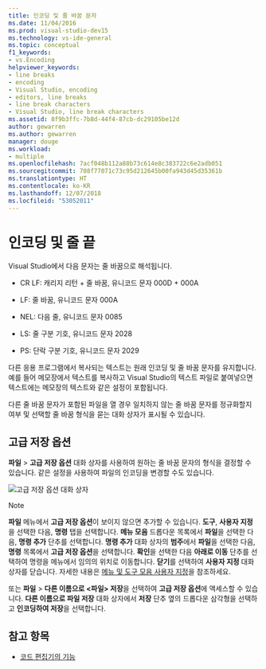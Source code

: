 ```yaml
---
title: 인코딩 및 줄 바꿈 문자
ms.date: 11/04/2016
ms.prod: visual-studio-dev15
ms.technology: vs-ide-general
ms.topic: conceptual
f1_keywords:
- vs.Encoding
helpviewer_keywords:
- line breaks
- encoding
- Visual Studio, encoding
- editors, line breaks
- line break characters
- Visual Studio, line break characters
ms.assetid: 8f9b3ffc-7b8d-44f4-87cb-dc29105be12d
author: gewarren
ms.author: gewarren
manager: douge
ms.workload:
- multiple
ms.openlocfilehash: 7acf048b112a88b73c614e8c383722c6e2adb051
ms.sourcegitcommit: 708f77071c73c95d212645b00fa943d45d35361b
ms.translationtype: HT
ms.contentlocale: ko-KR
ms.lasthandoff: 12/07/2018
ms.locfileid: "53052011"
---
```

# <a name="encodings-and-line-endings"></a>인코딩 및 줄 끝

Visual Studio에서 다음 문자는 줄 바꿈으로 해석됩니다.

- CR LF: 캐리지 리턴 + 줄 바꿈, 유니코드 문자 000D + 000A

- LF: 줄 바꿈, 유니코드 문자 000A

- NEL: 다음 줄, 유니코드 문자 0085

- LS: 줄 구분 기호, 유니코드 문자 2028

- PS: 단락 구분 기호, 유니코드 문자 2029

다른 응용 프로그램에서 복사되는 텍스트는 원래 인코딩 및 줄 바꿈 문자를 유지합니다. 예를 들어 메모장에서 텍스트를 복사하고 Visual Studio의 텍스트 파일로 붙여넣으면 텍스트에는 메모장의 텍스트와 같은 설정이 포함됩니다.

다른 줄 바꿈 문자가 포함된 파일을 열 경우 일치하지 않는 줄 바꿈 문자를 정규화할지 여부 및 선택할 줄 바꿈 형식을 묻는 대화 상자가 표시될 수 있습니다.

## <a name="advanced-save-options"></a>고급 저장 옵션

**파일** > **고급 저장 옵션** 대화 상자를 사용하여 원하는 줄 바꿈 문자의 형식을 결정할 수 있습니다. 같은 설정을 사용하여 파일의 인코딩을 변경할 수도 있습니다.

![고급 저장 옵션 대화 상자](media/line_endings.png)

> [!NOTE]
> **파일** 메뉴에서 **고급 저장 옵션**이 보이지 않으면 추가할 수 있습니다. **도구**, **사용자 지정**을 선택한 다음, **명령** 탭을 선택합니다. **메뉴 모음** 드롭다운 목록에서 **파일**을 선택한 다음, **명령 추가** 단추를 선택합니다. **명령 추가** 대화 상자의 **범주**에서 **파일**을 선택한 다음, **명령** 목록에서 **고급 저장 옵션**을 선택합니다. **확인**을 선택한 다음 **아래로 이동** 단추를 선택하여 명령을 메뉴에서 임의의 위치로 이동합니다. **닫기**를 선택하여 **사용자 지정** 대화 상자를 닫습니다. 자세한 내용은 [메뉴 및 도구 모음 사용자 지정](../ide/how-to-customize-menus-and-toolbars-in-visual-studio.md#customizing_menu)을 참조하세요.
>
> 또는 **파일** > **다른 이름으로 \<파일\> 저장**을 선택하여 **고급 저장 옵션**에 액세스할 수 있습니다. **다른 이름으로 파일 저장** 대화 상자에서 **저장** 단추 옆의 드롭다운 삼각형을 선택하고 **인코딩하여 저장**을 선택합니다.

## <a name="see-also"></a>참고 항목

- [코드 편집기의 기능](../ide/writing-code-in-the-code-and-text-editor.md)